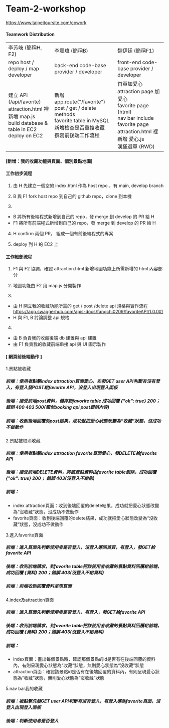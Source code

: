 # Team-2-workshop
https://www.taipeitoursite.com/cowork

#### Teamwork Distribution

<table>
  <tr>
    <td>李芳岐 (簡稱H, F2)</td>
    <td>李震瑋 (簡稱B) </td>
    <td>魏伊廷 (簡稱F1)  </td>
  </tr>
  <tr>
    <td>repo host / deploy / map developer</td>
    <td>back-end code-base provider / developer </td>
    <td>front-end code-base provider / developer </td>
  </tr>
  <tr>
    <td>建立 API (/api/favorite)<br>
      attraction.html 裡新增 map.js<br>
      build database & table in EC2<br>
      deploy on EC2<br></td>
    <td>新增 app.route("/favorite")<br>
       post / get / delete methods<br>
       favorite table in MySQL<br>
       新增檢查是否重複收藏<br>
       撰寫前後端工作流程</td>
    <td>首頁加愛心<br>
      attraction page 加愛心<br>
      favorite page (html)<br>
      nav bar include favorite page<br>
      attraction.html 裡新增 愛心.js<br>
      漢堡選單 (RWD)</td>
</table>


#### [新增：我的收藏功能與頁面、個別景點地圖]


#### 工作初步流程

1. 由 H 先建立一個空的 index.html 作為 host repo ，有 main, develop branch

2. B 與 F1 fork host repo 到自己的 github repo，clone 到本機

3.
 - B 將所有後端程式新增到自己的 repo，發 merge 到 develop 的 PR 給 H
 - F1 將所有前端程式新增到自己的 repo，發 merge 到 develop 的 PR 給 H

4. H confirm 兩個 PR， 組成一個有前後端程式的專案

5. deploy 到 H 的 EC2 上	


#### 工作細部流程

1. F1 與 F2 協調，確認 attraction.html 新增地圖功能上所需新增的 html 內容部分

2. 地圖功能由 F2 用 map.js 分開製作

3.
 - 由 H 開立我的收藏功能所需的 get / post /delete api 規格與實作流程  https://app.swaggerhub.com/apis-docs/fangchi0209/favoriteAPI/1.0.0#/
 - H 與 F1, B 討論調整 api 規格

4.
 - 由 B 負責我的收藏後端 db 建置與 api 建置
 - 由 F1 負責我的收藏前端串接 api 與 UI 圖示製作


#### [ 網頁前後端動作 ]

1.景點被收藏
##### 前端：使用者點擊index attraction頁面愛心，先發GET user API判斷有沒有登入，有登入發POST給favorite API，沒登入出現登入面板
##### 後端：接受前端post資料，儲存到favorite table 成功回覆 {"ok": true} 200； 錯誤 400 403 500(類似booking api post錯誤內容)
##### 前端：收到後端回覆的post結果，成功就把愛心狀態改變為“收藏”狀態，沒成功不做動作

2.景點被取消收藏
##### 前端：使用者點擊index attraction favorite頁面愛心，發DELETE給favorite API
##### 後端：接受前端DELETE資料，將該景點資料由favorite table刪除，成功回覆 {"ok": true} 200； 錯誤 403(沒登入不給刪)
##### 前端：
 * index attraction頁面：收到後端回覆的delete結果，成功就把愛心狀態改變為“沒收藏”狀態，沒成功不做動作
 * favorite頁面：收到後端回覆的delete結果，成功就把愛心狀態改變為“沒收藏”狀態，沒成功不做動作

3.進入favorite頁面
##### 前端：進入頁面先判斷使用者是否登入，沒登入導回首頁，有登入，發GET給favorite API
##### 後端：收到前端請求，到favorite table把該使用者收藏的景點資料回覆給前端，成功回覆 {資料} 200；錯誤 403(沒登入不給資料)
##### 前端：前端收到回覆資料呈現頁面

4.index及attraction頁面
##### 前端：進入頁面先判斷使用者是否登入，有登入，發GET給favorite API
##### 後端：收到前端請求，到favorite table把該使用者收藏的景點資料回覆給前端，成功回覆 {資料} 200；錯誤 403(沒登入不給資料)
##### 前端：
 * index頁面：畫出每個景點時，確認那個景點的id是否有在後端回覆的資料內，有則呈現愛心狀態為“收藏”狀態，無則愛心狀態為“沒收藏”狀態
 * attraction頁面：確認該景點id是否有在後端回覆的資料內，有則呈現愛心狀態為“收藏”狀態，無則愛心狀態為“沒收藏”狀態

5.nav bar我的收藏
##### 前端：被點擊先發GET user API判斷有沒有登入，有登入導到favorite頁面，沒登入出現登入面板
##### 後端：判斷使用者是否登入



